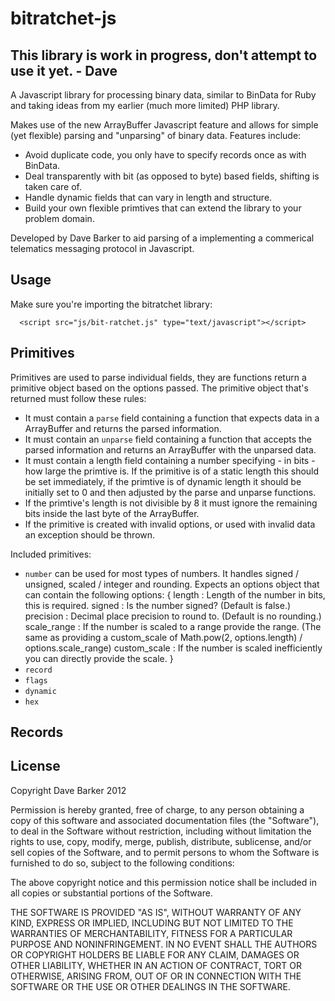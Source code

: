 bitratchet-js
=============

This library is work in progress, don't attempt to use it yet. - Dave
---------------------------------------------------------------------

A Javascript library for processing binary data, similar to BinData for Ruby and taking ideas from my earlier (much more limited) PHP library.

Makes use of the new ArrayBuffer Javascript feature and allows for simple (yet flexible) parsing and "unparsing" of binary data.
Features include:

 - Avoid duplicate code, you only have to specify records once as with BinData.
 - Deal transparently with bit (as opposed to byte) based fields, shifting is taken care of.
 - Handle dynamic fields that can vary in length and structure.
 - Build your own flexible primtives that can extend the library to your problem domain.

Developed by Dave Barker to aid parsing of a implementing a commerical telematics messaging protocol in Javascript.

Usage
-----

Make sure you're importing the bitratchet library:

      <script src="js/bit-ratchet.js" type="text/javascript"></script>

Primitives
----------

Primitives are used to parse individual fields, they are functions return a primitive object based on the options passed.
The primitive object that's returned must follow these rules:

 - It must contain a `parse` field containing a function that expects data in a ArrayBuffer and returns the parsed information.
 - It must contain an `unparse` field containing a function that accepts the parsed information and returns an ArrayBuffer with the unparsed data.
 - It must contain a length field containing a number specifying - in bits - how large the primtive is. If the primitive is of a static length this should be set immediately, if the primtive is of dynamic length it should be initially set to 0 and then adjusted by the parse and unparse functions.
 - If the primtive's length is not divisible by 8 it must ignore the remaining bits inside the last byte of the ArrayBuffer.
 - If the primitive is created with invalid options, or used with invalid data an exception should be thrown.

Included primitives:

 - `number` can be used for most types of numbers. It handles signed / unsigned, scaled / integer and rounding.
      Expects an options object that can contain the following options:
      {
        length : Length of the number in bits, this is required.
        signed : Is the number signed? (Default is false.)
        precision : Decimal place precision to round to. (Default is no rounding.)
        scale_range : If the number is scaled to a range provide the range. (The same as providing a custom_scale of Math.pow(2, options.length) / options.scale_range)
        custom_scale : If the number is scaled inefficiently you can directly provide the scale.
      }
 - `record`
 - `flags`
 - `dynamic`
 - `hex`

Records
-------

License
-------
Copyright Dave Barker 2012

Permission is hereby granted, free of charge, to any person obtaining a copy of this software and associated documentation files (the "Software"), to deal in the Software without restriction, including without limitation the rights to use, copy, modify, merge, publish, distribute, sublicense, and/or sell copies of the Software, and to permit persons to whom the Software is furnished to do so, subject to the following conditions:

The above copyright notice and this permission notice shall be included in all copies or substantial portions of the Software.

THE SOFTWARE IS PROVIDED "AS IS", WITHOUT WARRANTY OF ANY KIND, EXPRESS OR IMPLIED, INCLUDING BUT NOT LIMITED TO THE WARRANTIES OF MERCHANTABILITY, FITNESS FOR A PARTICULAR PURPOSE AND NONINFRINGEMENT. IN NO EVENT SHALL THE AUTHORS OR COPYRIGHT HOLDERS BE LIABLE FOR ANY CLAIM, DAMAGES OR OTHER LIABILITY, WHETHER IN AN ACTION OF CONTRACT, TORT OR OTHERWISE, ARISING FROM, OUT OF OR IN CONNECTION WITH THE SOFTWARE OR THE USE OR OTHER DEALINGS IN THE SOFTWARE.